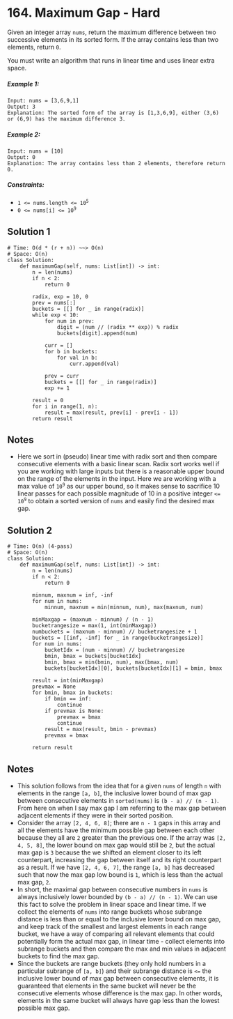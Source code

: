 # 164. Maximum Gap - Hard

Given an integer array `nums`, return the maximum difference between two successive elements in its sorted form. If the array contains less than two elements, return `0`.

You must write an algorithm that runs in linear time and uses linear extra space.

##### Example 1:

```
Input: nums = [3,6,9,1]
Output: 3
Explanation: The sorted form of the array is [1,3,6,9], either (3,6) or (6,9) has the maximum difference 3.
```

##### Example 2:

```
Input: nums = [10]
Output: 0
Explanation: The array contains less than 2 elements, therefore return 0.
```

##### Constraints:

- <code>1 <= nums.length <= 10<sup>5</sup></code>
- <code>0 <= nums[i] <= 10<sup>9</sup></code>

## Solution 1

```
# Time: O(d * (r + n)) ~~> O(n)
# Space: O(n)
class Solution:
    def maximumGap(self, nums: List[int]) -> int:
        n = len(nums)
        if n < 2:
            return 0
        
        radix, exp = 10, 0
        prev = nums[:]
        buckets = [[] for _ in range(radix)]
        while exp < 10:
            for num in prev:
                digit = (num // (radix ** exp)) % radix
                buckets[digit].append(num)
                
            curr = []
            for b in buckets:
                for val in b:
                    curr.append(val)
                    
            prev = curr
            buckets = [[] for _ in range(radix)]
            exp += 1
        
        result = 0
        for i in range(1, n):
            result = max(result, prev[i] - prev[i - 1])
        return result
```

## Notes
- Here we sort in (pseudo) linear time with radix sort and then compare consecutive elements with a basic linear scan. Radix sort works well if you are working with large inputs but there is a reasonable upper bound on the range of the elements in the input. Here we are working with a max value of <code>10<sup>9</sup></code> as our upper bound, so it makes sense to sacrifice 10 linear passes for each possible magnitude of 10 in a positive integer <code><= 10<sup>9</sup></code> to obtain a sorted version of `nums` and easily find the desired max gap.

## Solution 2

```
# Time: O(n) (4-pass)
# Space: O(n)
class Solution:
    def maximumGap(self, nums: List[int]) -> int:
        n = len(nums)
        if n < 2:
            return 0
        
        minnum, maxnum = inf, -inf
        for num in nums:
            minnum, maxnum = min(minnum, num), max(maxnum, num)
        
        minMaxgap = (maxnum - minnum) / (n - 1)
        bucketrangesize = max(1, int(minMaxgap))
        numbuckets = (maxnum - minnum) // bucketrangesize + 1
        buckets = [[inf, -inf] for _ in range(bucketrangesize)]
        for num in nums:
            bucketIdx = (num - minnum) // bucketrangesize
            bmin, bmax = buckets[bucketIdx]
            bmin, bmax = min(bmin, num), max(bmax, num)
            buckets[bucketIdx][0], buckets[bucketIdx][1] = bmin, bmax
                    
        result = int(minMaxgap)
        prevmax = None
        for bmin, bmax in buckets:
            if bmin == inf:
                continue
            if prevmax is None:
                prevmax = bmax
                continue
            result = max(result, bmin - prevmax)
            prevmax = bmax
        
        return result
```

## Notes
- This solution follows from the idea that for a given `nums` of length `n` with elements in the range `[a, b]`, the inclusive lower bound of max gap between consecutive elements in `sorted(nums)` is `(b - a) // (n - 1)`. From here on when I say max gap I am referring to the max gap between adjacent elements if they were in their sorted position.
- Consider the array `[2, 4, 6, 8]`; there are `n - 1` gaps in this array and all the elements have the minimum possible gap between each other because they all are `2` greater than the previous one. If the array was `[2, 4, 5, 8]`, the lower bound on max gap would still be `2`, but the actual max gap is `3` because the we shifted an element closer to its left counterpart, increasing the gap between itself and its right counterpart as a result. If we have `[2, 4, 6, 7]`, the range `[a, b]` has decreased such that now the max gap low bound is `1`, which is less than the actual max gap, `2`. 
- In short, the maximal gap between consecutive numbers in `nums` is always inclusively lower bounded by `(b - a) // (n - 1)`. We can use this fact to solve the problem in linear space and linear time. If we collect the elements of `nums` into range buckets whose subrange distance is less than or equal to the inclusive lower bound on max gap, and keep track of the smallest and largest elements in each range bucket, we have a way of comparing all relevant elements that could potentially form the actual max gap, in linear time - collect elements into subrange buckets and then compare the max and min values in adjacent buckets to find the max gap. 
- Since the buckets are range buckets (they only hold numbers in a particular subrange of `[a, b]`) and their subrange distance is `<=` the inclusive lower bound of max gap between consecutive elements, it is guaranteed that elements in the same bucket will never be the consecutive elements whose difference is the max gap. In other words, elements in the same bucket will always have gap less than the lowest possible max gap.